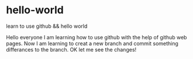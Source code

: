 # hello-world
learn to use github &amp;&amp; hello world

Hello everyone I am learning how to use github with the help of github web pages. Now I am learning to creat a new branch and commit something differances to the branch. OK let me see the changes! 
